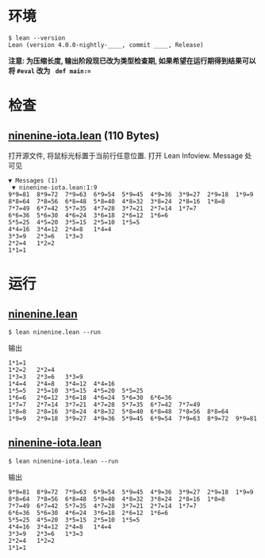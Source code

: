 
# 环境
```
$ lean --version
Lean (version 4.0.0-nightly-____, commit ____, Release)
```

**注意: 为压缩长度, 输出阶段现已改为类型检查期, 如果希望在运行期得到结果可以将 `#eval` 改为 ` def main:=`**

# 检查
## [ninenine-iota.lean](https://github.com/kokic/NineNineTable/blob/master/kokic/ninenine-iota.lean) (110 Bytes)

打开源文件, 将鼠标光标置于当前行任意位置. 打开 Lean Infoview. Message 处可见
```
▼ Messages (1)
 ▼ ninenine-iota.lean:1:9
9*9=81	8*9=72	7*9=63	6*9=54	5*9=45	4*9=36	3*9=27	2*9=18	1*9=9	
8*8=64	7*8=56	6*8=48	5*8=40	4*8=32	3*8=24	2*8=16	1*8=8	
7*7=49	6*7=42	5*7=35	4*7=28	3*7=21	2*7=14	1*7=7	
6*6=36	5*6=30	4*6=24	3*6=18	2*6=12	1*6=6	
5*5=25	4*5=20	3*5=15	2*5=10	1*5=5	
4*4=16	3*4=12	2*4=8	1*4=4	
3*3=9	2*3=6	1*3=3	
2*2=4	1*2=2	
1*1=1	
```

# 运行

##  [ninenine.lean](https://github.com/kokic/NineNineTable/blob/master/kokic/ninenine.lean)

```
$ lean ninenine.lean --run
```

输出
```
1*1=1
1*2=2   2*2=4
1*3=3   2*3=6   3*3=9
1*4=4   2*4=8   3*4=12  4*4=16
1*5=5   2*5=10  3*5=15  4*5=20  5*5=25
1*6=6   2*6=12  3*6=18  4*6=24  5*6=30  6*6=36
1*7=7   2*7=14  3*7=21  4*7=28  5*7=35  6*7=42  7*7=49
1*8=8   2*8=16  3*8=24  4*8=32  5*8=40  6*8=48  7*8=56  8*8=64
1*9=9   2*9=18  3*9=27  4*9=36  5*9=45  6*9=54  7*9=63  8*9=72  9*9=81
```

## [ninenine-iota.lean](https://github.com/kokic/NineNineTable/blob/master/kokic/ninenine-iota.lean)

```
$ lean ninenine-iota.lean --run
```

输出
```
9*9=81  8*9=72  7*9=63  6*9=54  5*9=45  4*9=36  3*9=27  2*9=18  1*9=9
8*8=64  7*8=56  6*8=48  5*8=40  4*8=32  3*8=24  2*8=16  1*8=8
7*7=49  6*7=42  5*7=35  4*7=28  3*7=21  2*7=14  1*7=7
6*6=36  5*6=30  4*6=24  3*6=18  2*6=12  1*6=6
5*5=25  4*5=20  3*5=15  2*5=10  1*5=5
4*4=16  3*4=12  2*4=8   1*4=4
3*3=9   2*3=6   1*3=3
2*2=4   1*2=2
1*1=1
```

